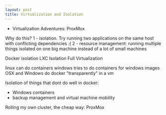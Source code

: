 ```yaml
---
layout: post
title: Virtualization and Isolation
---
```


- Virtualization Adventures: ProxMox

Why do this?
1 - isolation.  Try running two applications on the same host with conflicting dependencies :(
2 - resource management: running multiple things isolated on one big machine instead of a lot of small machines

Docker isolation
LXC Isolation
Full Virtualization

linux can do containers
windows tries to do containers for windows images
OSX and Windows do docker "transparently" in a vm

Isolation of things that dont do well in docker:
- Windows containers
- backup management and virtual machine mobility

Rolling my own cluster, the cheap way:
ProxMox